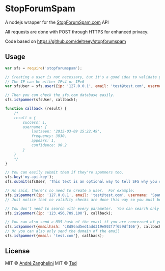 # StopForumSpam

A nodejs wrapper for the [StopForumSpam.com][sfs] API

All requests are done with POST through HTTPS for enhanced privacy.

Code based on <https://github.com/deltreey/stopforumspam>

## Usage

```js
var sfs = require('stopforumspam');

// Creating a user is not necessary, but it's a good idea to validate your parameters
// The IP can be either IPv4 or IPv6
var sfsUser = sfs.user({ip: '127.0.0.1', email: 'test@test.com', username: 'testUserName');

// Then you can check the sfs.com database easily.
sfs.isSpammer(sfsUser, callback);

function callback (result) {
    /*
    result = {
        success: 1,
        username: {
            lastseen: '2015-03-09 15:22:49',
            frequency: 3830,
            appears: 1,
            confidence: 90.2
        }
    }
    */
}

// You can easily submit them if they're spammers too.
sfs.key('my-api-key');
sfs.submit(sfsUser, 'This text is an optional way to tell SFS why you submitted the user.', callback);

// As said, there's no need to create a user.  For example:
sfs.isSpammer({ip: '127.0.0.1', email: 'test@test.com', username: 'Spammer!'}, callback);
// Just notice that no validity checks are done this way so you must be sure your data is correct.

// You don't need to search with every parameter.  You can search only for one or two if you like.
sfs.isSpammer({ip: '123.456.789.100'}, callback);

// You can also send a MD5 hash of the email if you are concerned of your users privacy.
sfs.isSpammer({emailhash: 'c8d86ad5ed1add319e802f7f659df166'}, callback);
// Or you can also only send the domain of the email
sfs.isSpammer({email: 'test.com'}, callback);
```

## License

MIT © [André Zanghelini](https://github.com/An-dz)
MIT © [Ted](https://github.com/deltreey)

[sfs]: http://stopforumspam.com
